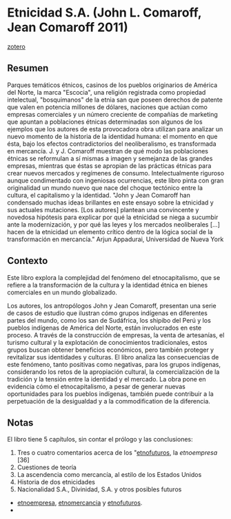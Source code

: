 # Etnicidad S.A. (John L. Comaroff, Jean Comaroff 2011)

[zotero](zotero://select/items/@comaroff&comaroff2011)

## Resumen

Parques temáticos étnicos, casinos de los pueblos originarios de América del Norte, la marca "Escocia", una religión registrada como propiedad intelectual, "bosquimanos" de la etnia san que poseen derechos de patente que valen en potencia millones de dólares, naciones que actúan como empresas comerciales y un número creciente de compañías de marketing que apuntan a poblaciones étnicas determinadas son algunos de los ejemplos que los autores de esta provocadora obra utilizan para analizar un nuevo momento de la historia de la identidad humana: el momento en que ésta, bajo los efectos contradictorios del neoliberalismo, es transformada en mercancía. J. y J. Comaroff muestran de qué modo las poblaciones étnicas se reformulan a sí mismas a imagen y semejanza de las grandes empresas, mientras que éstas se apropian de las prácticas étnicas para crear nuevos mercados y regímenes de consumo. Intelectualmente riguroso aunque condimentado con ingeniosas ocurrencias, este libro pinta con gran originalidad un mundo nuevo que nace del choque tectónico entre la cultura, el capitalismo y la identidad. "John y Jean Comaroff han condensado muchas ideas brillantes en este ensayo sobre la etnicidad y sus actuales mutaciones. [Los autores] plantean una convincente y novedosa hipótesis para explicar por qué la etnicidad se niega a sucumbir ante la modernización, y por qué las leyes y los mercados neoliberales [...] hacen de la etnicidad un elemento crítico dentro de la lógica social de la transformación en mercancía." Arjun Appadurai, Universidad de Nueva York

## Contexto

Este libro explora la complejidad del fenómeno del etnocapitalismo, que se refiere a la transformación de la cultura y la identidad étnica en bienes comerciales en un mundo globalizado.

Los autores, los antropólogos John y Jean Comaroff, presentan una serie de casos de estudio que ilustran cómo grupos indígenas en diferentes partes del mundo, como los san de Sudáfrica, los shipibo del Perú y los pueblos indígenas de América del Norte, están involucrados en este proceso. A través de la construcción de empresas, la venta de artesanías, el turismo cultural y la explotación de conocimientos tradicionales, estos grupos buscan obtener beneficios económicos, pero también proteger y revitalizar sus identidades y culturas. El libro analiza las consecuencias de este fenómeno, tanto positivas como negativas, para los grupos indígenas, considerando los retos de la apropiación cultural, la comercialización de la tradición y la tensión entre la identidad y el mercado. La obra pone en evidencia cómo el etnocapitalismo, a pesar de generar nuevas oportunidades para los pueblos indígenas, también puede contribuir a la perpetuación de la desigualdad y a la commodification de la diferencia.

## Notas

<!--El libro se estructura en-->

El libro tiene 5 capítulos, sin contar el prólogo y las conclusiones:

1. Tres o cuatro comentarios acerca de los "[etnofuturos](etnofuturos.md), la *etnoempresa* [36]
1. Cuestiones de teoría
1. La ascendencia como mercancía, al estilo de los Estados Unidos
1. Historia de dos etnicidades
1. Nacionalidad S.A., Divinidad, S.A. y otros posibles futuros

<!--Estructura conceptual:-->

* [etnoempresa](etnoempresa.md), [etnomercancia](etnomercancia.md) y [etnofuturos](etnofuturos.md).
*

<!--Argumentos generales:-->
